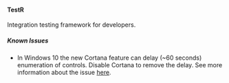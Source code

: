 #### TestR

Integration testing framework for developers.


##### Known Issues

- In Windows 10 the new Cortana feature can delay (~60 seconds) enumeration of controls. Disable Cortana to remove the delay. See more information about the issue [here](https://social.msdn.microsoft.com/Forums/windowsdesktop/en-US/5e9d1878-8e7e-490d-ad8d-96891ee80707/rawviewwalkergetnextsiblingelement-is-delaying-for-60-second-on-last-sibling?forum=windowsaccessibilityandautomation&prof=required). 
